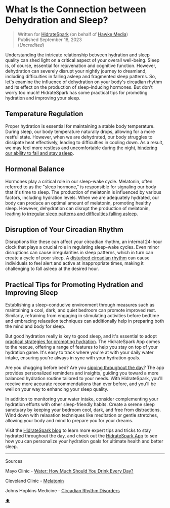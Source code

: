 # What Is the Connection between Dehydration and Sleep? <a id="top"></a>

> Written for [HidrateSpark](https://hidratespark.com/blogs/hidrate-spark/what-is-the-connection-between-dehydration-and-sleep) (on behalf of [Hawke Media](https://hawkemedia.com/))
> <br> Published September 18, 2023
> <br> (*Uncredited*)

Understanding the intricate relationship between hydration and sleep quality can shed light on a critical aspect of your overall well-being. Sleep is, of course, essential for rejuvenation and cognitive function. However, dehydration can severely disrupt your nightly journey to dreamland, including difficulties in falling asleep and fragmented sleep patterns. So, let's examine the influence of dehydration on your body's circadian rhythm and its effect on the production of sleep-inducing hormones. But don't worry too much! HidrateSpark has some practical tips for promoting hydration and improving your sleep.

## Temperature Regulation <a id="1"></a>

Proper hydration is essential for maintaining a stable body temperature. During sleep, our body temperature naturally drops, allowing for a more restful state. However, when we are dehydrated, our body struggles to dissipate heat effectively, leading to difficulties in cooling down. As a result, we may feel more restless and uncomfortable during the night, [hindering our ability to fall and stay asleep](https://www.mayoclinic.org/healthy-lifestyle/nutrition-and-healthy-eating/in-depth/water/art-20044256).

## Hormonal Balance <a id="2"></a>

Hormones play a critical role in our sleep-wake cycle. Melatonin, often referred to as the "sleep hormone," is responsible for signaling our body that it's time to sleep. The production of melatonin is influenced by various factors, including hydration levels. When we are adequately hydrated, our body can produce an optimal amount of melatonin, promoting healthy sleep. However, dehydration can disrupt the production of melatonin, leading to [irregular sleep patterns and difficulties falling asleep](https://my.clevelandclinic.org/health/articles/23411-melatonin).

## Disruption of Your Circadian Rhythm <a id="3"></a>

Disruptions like these can affect your circadian rhythm, an internal 24-hour clock that plays a crucial role in regulating sleep-wake cycles. Even minor disruptions can cause irregularities in sleep patterns, which in turn can create a cycle of poor sleep. A [disturbed circadian rhythm](https://www.hopkinsmedicine.org/health/conditions-and-diseases/circadian-rhythm-disorders) can cause individuals to feel alert and active at inappropriate times, making it challenging to fall asleep at the desired hour.

## Practical Tips for Promoting Hydration and Improving Sleep <a id="4"></a>

Establishing a sleep-conducive environment through measures such as maintaining a cool, dark, and quiet bedroom can promote improved rest. Similarly, refraining from engaging in stimulating activities before bedtime and embracing relaxation techniques can additionally help in preparing both the mind and body for sleep.

But good hydration really is key to good sleep, and it's essential to adopt [practical strategies for promoting hydration](https://hidratespark.com/blogs/hidrate-spark/tips-for-staying-hydrated-at-work). The HidrateSpark App comes to the rescue, offering a range of features to help you stay on top of your hydration game. It's easy to track where you're at with your daily water intake, ensuring you're always in sync with your hydration goals.

Are you chugging before bed? Are you [sipping throughout the day](https://hidratespark.com/blogs/hidrate-spark/5-flavored-water-ideas-to-spice-up-your-hydration)? The app provides personalized reminders and insights, guiding you toward a more balanced hydration routine tailored to your needs. With HidrateSpark, you'll receive more accurate recommendations than ever before, and you'll be well on your way to enhancing your sleep quality.

In addition to monitoring your water intake, consider complementing your hydration efforts with other sleep-friendly habits. Create a serene sleep sanctuary by keeping your bedroom cool, dark, and free from distractions. Wind down with relaxation techniques like meditation or gentle stretches, allowing your body and mind to prepare you for your dreams.

Visit the [HidrateSpark blog](https://hidratespark.com/blogs/hidrate-spark) to learn more expert tips and tricks to stay hydrated throughout the day, and check out the [HidrateSpark App](https://hidratespark.com/pages/app) to see how you can personalize your hydration goals for ultimate health and better sleep.

---

Sources <a id="sources"></a>

Mayo Clinic - [Water: How Much Should You Drink Every Day?](https://www.mayoclinic.org/healthy-lifestyle/nutrition-and-healthy-eating/in-depth/water/art-20044256)

Cleveland Clinic - [Melatonin](https://my.clevelandclinic.org/health/articles/23411-melatonin)

Johns Hopkins Medicine - [Circadian Rhythm Disorders](https://www.hopkinsmedicine.org/health/conditions-and-diseases/circadian-rhythm-disorders)

[:arrow_up:](#top)
